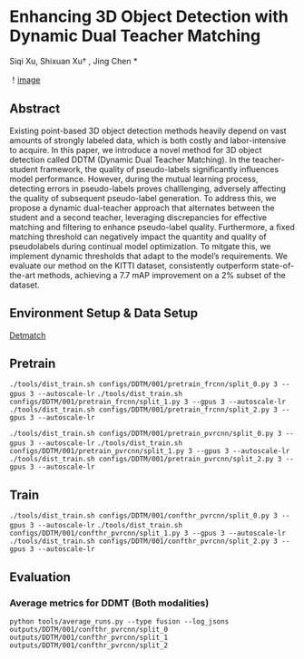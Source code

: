 # Enhancing 3D Object Detection with Dynamic Dual Teacher Matching
Siqi Xu, Shixuan Xu† , Jing Chen *

！[image](teaser.png)
## Abstract
Existing point-based 3D object detection methods heavily depend on vast
amounts of strongly labeled data, which is both costly and labor-intensive to
acquire. In this paper, we introduce a novel method for 3D object detection called
DDTM (Dynamic Dual Teacher Matching). In the teacher-student framework,
the quality of pseudo-labels significantly influences model performance. However,
during the mutual learning process, detecting errors in pseudo-labels proves challlenging, adversely affecting the quality of subsequent pseudo-label generation.
To address this, we propose a dynamic dual-teacher approach that alternates
between the student and a second teacher, leveraging discrepancies for effective matching and filtering to enhance pseudo-label quality. Furthermore, a fixed
matching threshold can negatively impact the quantity and quality of pseudolabels during continual model optimization. To mitgate this, we implement
dynamic thresholds that adapt to the model’s requirements. We evaluate our
method on the KITTI dataset, consistently outperform state-of-the-art methods,
achieving a 7.7 mAP improvement on a 2% subset of the dataset.
## Environment Setup & Data Setup
[Detmatch](https://github.com/Divadi/DetMatch/blob/main/README.md)
## Pretrain
`./tools/dist_train.sh configs/DDTM/001/pretrain_frcnn/split_0.py 3 --gpus 3 --autoscale-lr`
`./tools/dist_train.sh configs/DDTM/001/pretrain_frcnn/split_1.py 3 --gpus 3 --autoscale-lr`
`./tools/dist_train.sh configs/DDTM/001/pretrain_frcnn/split_2.py 3 --gpus 3 --autoscale-lr`

`./tools/dist_train.sh configs/DDTM/001/pretrain_pvrcnn/split_0.py 3 --gpus 3 --autoscale-lr`
`./tools/dist_train.sh configs/DDTM/001/pretrain_pvrcnn/split_1.py 3 --gpus 3 --autoscale-lr`
`./tools/dist_train.sh configs/DDTM/001/pretrain_pvrcnn/split_2.py 3 --gpus 3 --autoscale-lr`
## Train
`./tools/dist_train.sh configs/DDTM/001/confthr_pvrcnn/split_0.py 3 --gpus 3 --autoscale-lr`
`./tools/dist_train.sh configs/DDTM/001/confthr_pvrcnn/split_1.py 3 --gpus 3 --autoscale-lr`
`./tools/dist_train.sh configs/DDTM/001/confthr_pvrcnn/split_2.py 3 --gpus 3 --autoscale-lr`
## Evaluation
### Average metrics for DDMT (Both modalities)
`python tools/average_runs.py --type fusion --log_jsons outputs/DDTM/001/confthr_pvrcnn/split_0 outputs/DDTM/001/confthr_pvrcnn/split_1 outputs/DDTM/001/confthr_pvrcnn/split_2`

